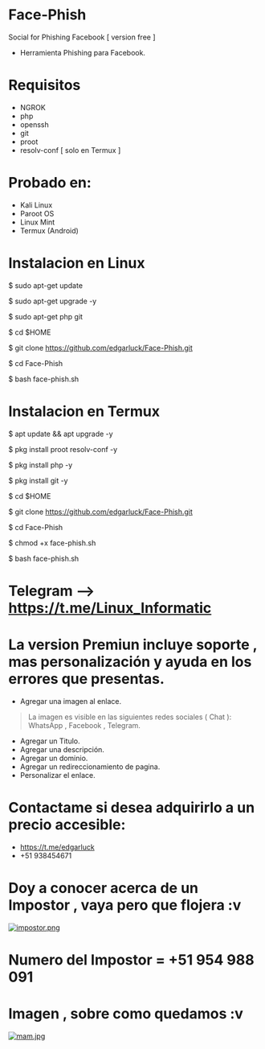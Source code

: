 # Face-Phish
Social for Phishing Facebook [ version free ]

* Herramienta Phishing para Facebook.

# Requisitos 

* NGROK
* php
* openssh
* git
* proot
* resolv-conf [ solo en Termux ]

# Probado en:

* Kali Linux
* Paroot OS
* Linux Mint
* Termux (Android)

# Instalacion en Linux

$ sudo apt-get update

$ sudo apt-get upgrade -y

$ sudo apt-get php git 

$ cd $HOME

$ git clone https://github.com/edgarluck/Face-Phish.git

$ cd Face-Phish

$ bash face-phish.sh

# Instalacion en Termux

$ apt update && apt upgrade -y

$ pkg install proot resolv-conf -y

$ pkg install php -y

$ pkg install git -y

$ cd $HOME

$ git clone https://github.com/edgarluck/Face-Phish.git

$ cd Face-Phish

$ chmod +x face-phish.sh

$ bash face-phish.sh

# Telegram --> https://t.me/Linux_Informatic

# La version Premiun incluye soporte , mas personalización y ayuda en los errores que presentas.
 
* Agregar una imagen al enlace.
> La imagen es visible en las siguientes redes sociales ( Chat ): WhatsApp , Facebook , Telegram.
* Agregar un Titulo.
* Agregar una descripción.
* Agregar un dominio.
* Agregar un redireccionamiento de pagina.
* Personalizar el enlace.

# Contactame si desea adquirirlo a un precio accesible: 
* https://t.me/edgarluck
* +51 938454671

# Doy a conocer acerca de un Impostor , vaya pero que flojera :v

[![impostor.png](https://i.postimg.cc/15jhDPdB/impostor.png)](https://postimg.cc/N5mzchB2)

# Numero del Impostor = +51 954 988 091

# Imagen , sobre como quedamos :v

[![mam.jpg](https://i.postimg.cc/Gtb8PvHW/mam.jpg)](https://postimg.cc/CB6xSBC7)
